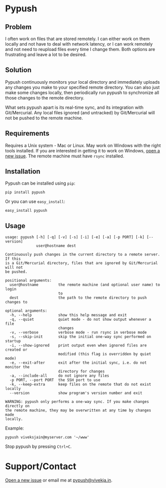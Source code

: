 Pypush
======

Problem
-------
I often work on files that are stored remotely. I can either work on them
locally and not have to deal with network latency, or I can work remotely and
not need to reupload files every time I change them. Both options are
frustrating and leave a lot to be desired.

Solution
--------
Pypush continuously monitors your local directory and immediately uploads any
changes you make to your specified remote directory. You can also just make some
changes locally, then periodically run pypush to synchronize all those changes
to the remote directory.

What sets pypush apart is its real-time sync, and its integration with
Git/Mercurial. Any local files ignored (and untracked) by Git/Mercurial will not
be pushed to the remote machine.

Requirements
------------
Requires a Unix system - Mac or Linux. May work on Windows with the right tools
installed. If you are interested in getting it to work on Windows, [open a new
issue](https://github.com/viveksjain/pypush/issues/new). The remote machine must
have `rsync` installed.

Installation
------------
Pypush can be installed using `pip`:

    pip install pypush

Or you can use `easy_install`:

    easy_install pypush

Usage
-----
```
usage: pypush [-h] [-q] [-v] [-s] [-i] [-e] [-a] [-p PORT] [-k] [--version]
              user@hostname dest

Continuously push changes in the current directory to a remote server. If this
is a Git/Mercurial directory, files that are ignored by Git/Mercurial will not
be pushed.

positional arguments:
  user@hostname         the remote machine (and optional user name) to login
                        to
  dest                  the path to the remote directory to push changes to

optional arguments:
  -h, --help            show this help message and exit
  -q, --quiet           quiet mode - do not show output whenever a file
                        changes
  -v, --verbose         verbose mode - run rsync in verbose mode
  -s, --skip-init       skip the initial one-way sync performed on startup
  -i, --show-ignored    print output even when ignored files are created or
                        modified (this flag is overridden by quiet mode)
  -e, --exit-after      exit after the initial sync, i.e. do not monitor the
                        directory for changes
  -a, --include-all     do not ignore any files
  -p PORT, --port PORT  the SSH port to use
  -k, --keep-extra      keep files on the remote that do not exist locally
  --version             show program's version number and exit

WARNING: pypush only performs a one-way sync. If you make changes directly on
the remote machine, they may be overwritten at any time by changes made
locally.
```

Example:

	pypush viveksjain@myserver.com '~/www'

Stop pypush by pressing `Ctrl+C`.

Support/Contact
===============
[Open a new issue](https://github.com/viveksjain/pypush/issues/new) or email me
at [pypush@vivekja.in](mailto:pypush@vivekja.in).